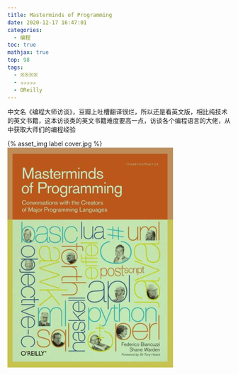 ```yaml
---
title: Masterminds of Programming
date: 2020-12-17 16:47:01
categories:
  - 编程
toc: true
mathjax: true
top: 98
tags:
  - ※※※※
  - ✰✰✰✰✰
  - OReilly
---
```


中文名《编程大师访谈》，豆瓣上吐槽翻译很烂，所以还是看英文版，相比纯技术的英文书籍，这本访谈类的英文书籍难度要高一点，访谈各个编程语言的大佬，从中获取大师们的编程经验

{% asset_img label cover.jpg %}
![](Masterminds-of-Programming/cover.jpg)
<!-- more -->


